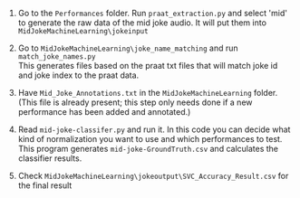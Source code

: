 1. Go to the `Performances` folder. Run `praat_extraction.py` and select 'mid' to generate the raw data of the mid joke audio. It will put them into `MidJokeMachineLearning\jokeinput`

2. Go to `MidJokeMachineLearning\joke_name_matching` and run `match_joke_names.py`\
This generates files based on the praat txt files that will match joke id and joke index to the praat data.

3. Have `Mid_Joke_Annotations.txt` in the `MidJokeMachineLearning` folder.\
(This file is already present; this step only needs done if a new performance has been added and annotated.)

4. Read `mid-joke-classifer.py` and run it. In this code you can decide what kind of normalization you want to use and which performances to test.\
This program generates `mid-joke-GroundTruth.csv` and calculates the classifier results.

5. Check `MidJokeMachineLearning\jokeoutput\SVC_Accuracy_Result.csv` for the final result
